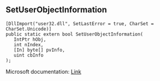 ## SetUserObjectInformation

```
[DllImport("user32.dll", SetLastError = true, CharSet = CharSet.Unicode)]
public static extern bool SetUserObjectInformation(
   IntPtr hObj,
   int nIndex,
   [In] byte[] pvInfo,
   uint cbInfo
);
```

Microsoft documentation: [Link](https://docs.microsoft.com/en-us/windows/win32/api/winuser/nf-winuser-setuserobjectinformationw)
